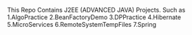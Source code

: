 This Repo Contains J2EE (ADVANCED JAVA) Projects.
Such as 
1.AlgoPractice
2.BeanFactoryDemo
3.DPPractice
4.Hibernate
5.MicroServices
6.RemoteSystemTempFiles
7.Spring